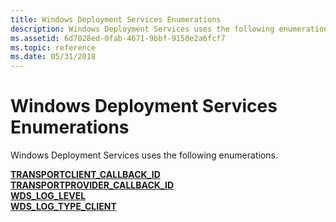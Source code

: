 ```yaml
---
title: Windows Deployment Services Enumerations
description: Windows Deployment Services uses the following enumerations.
ms.assetid: 6d7028ed-0fab-4671-9bbf-9150e2a6fcf7
ms.topic: reference
ms.date: 05/31/2018
---
```


# Windows Deployment Services Enumerations

Windows Deployment Services uses the following enumerations.

<dl>

[**TRANSPORTCLIENT\_CALLBACK\_ID**](/windows/desktop/api/Wdstci/ne-wdstci-transportclient_callback_id)  
[**TRANSPORTPROVIDER\_CALLBACK\_ID**](/windows/desktop/api/Wdstpdi/ne-wdstpdi-transportprovider_callback_id)  
[**WDS\_LOG\_LEVEL**](/windows/win32/api/wdsclientapi/ne-wdsclientapi-__unnamed_enum_2)  
[**WDS\_LOG\_TYPE\_CLIENT**](/windows/win32/api/wdsclientapi/ne-wdsclientapi-__unnamed_enum_1)  
</dl>

 

 
